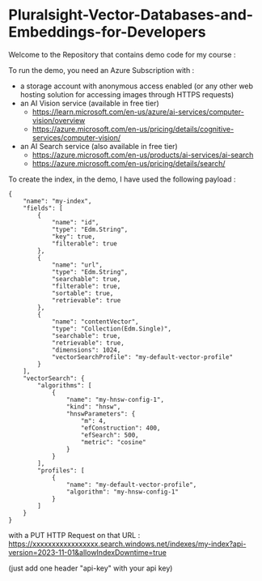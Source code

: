 # Pluralsight-Vector-Databases-and-Embeddings-for-Developers

Welcome to the Repository that contains demo code for my course : 

To run the demo, you need an Azure Subscription with :
- a storage account with anonymous access enabled (or any other web hosting solution for accessing images through HTTPS requests)
- an AI Vision service (available in free tier)
  - https://learn.microsoft.com/en-us/azure/ai-services/computer-vision/overview
  - https://azure.microsoft.com/en-us/pricing/details/cognitive-services/computer-vision/
- an AI Search service (also available in free tier)
  - https://azure.microsoft.com/en-us/products/ai-services/ai-search
  - https://azure.microsoft.com/en-us/pricing/details/search/




To create the index, in the demo, I have used the following payload :

```
{
    "name": "my-index",
    "fields": [
        {
            "name": "id",
            "type": "Edm.String",
            "key": true,
            "filterable": true
        },
        {
            "name": "url",
            "type": "Edm.String",
            "searchable": true,
            "filterable": true,
            "sortable": true,
            "retrievable": true
        },
        {
            "name": "contentVector",
            "type": "Collection(Edm.Single)",
            "searchable": true,
            "retrievable": true,
            "dimensions": 1024,
            "vectorSearchProfile": "my-default-vector-profile"
        }
    ],
    "vectorSearch": {
        "algorithms": [
            {
                "name": "my-hnsw-config-1",
                "kind": "hnsw",
                "hnswParameters": {
                    "m": 4,
                    "efConstruction": 400,
                    "efSearch": 500,
                    "metric": "cosine"
                }
            }
        ],
        "profiles": [
            {
                "name": "my-default-vector-profile",
                "algorithm": "my-hnsw-config-1"
            }
        ]
    }
}
```

with a PUT HTTP Request on that URL :
 https://xxxxxxxxxxxxxxxxx.search.windows.net/indexes/my-index?api-version=2023-11-01&allowIndexDowntime=true

 (just add one header "api-key" with your api key)